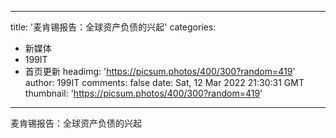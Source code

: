 
---
title: '麦肯锡报告：全球资产负债的兴起'
categories: 
 - 新媒体
 - 199IT
 - 首页更新
headimg: 'https://picsum.photos/400/300?random=419'
author: 199IT
comments: false
date: Sat, 12 Mar 2022 21:30:31 GMT
thumbnail: 'https://picsum.photos/400/300?random=419'
---

<div>   
麦肯锡报告：全球资产负债的兴起  
</div>
            